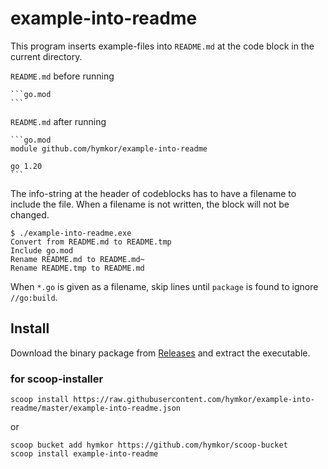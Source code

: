 example-into-readme
===================

This program inserts example-files into `README.md` at the code block in the current directory.

`README.md` before running

    ```go.mod
    ```

`README.md` after running

    ```go.mod
    module github.com/hymkor/example-into-readme
    
    go 1.20
    ```

The info-string at the header of codeblocks has to have a filename to include the file.
When a filename is not written, the block will not be changed.

```
$ ./example-into-readme.exe
Convert from README.md to README.tmp
Include go.mod
Rename README.md to README.md~
Rename README.tmp to README.md
```

When `*.go` is given as a filename, skip lines until `package` is found to ignore `//go:build`.

Install
-------

Download the binary package from [Releases](https://github.com/hymkor/example-into-readme/releases) and extract the executable.

### for scoop-installer

```
scoop install https://raw.githubusercontent.com/hymkor/example-into-readme/master/example-into-readme.json
```

or

```
scoop bucket add hymkor https://github.com/hymkor/scoop-bucket
scoop install example-into-readme
```
